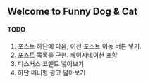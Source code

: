 ## Welcome to Funny Dog & Cat

#### TODO
1. 포스트 하단에 다음, 이전 포스트 이동 버튼 넣기.
1. 포스트 목록을 구현. 페이지네이션 포함
1. 디스커스 코멘트 넣어보기
1. 하단 베너형 광고 달아보기
